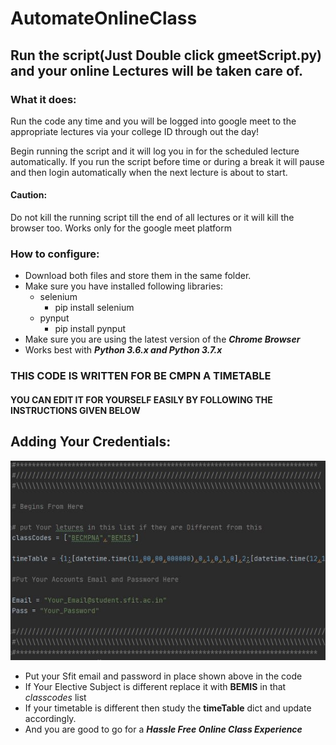 # AutomateOnlineClass

## Run the script(Just Double click gmeetScript.py) and your online Lectures will be taken care of.

### What it does:

Run the code any time and you will be logged into google meet to the appropriate lectures via your college ID through out the day!

Begin running the script and it will log you in for the scheduled lecture automatically.
If you run the script before time or during a break it will pause and then login automatically when the next lecture is about to start.
#### Caution:
Do not kill the running script till the end of all lectures or it will kill the browser too. 
Works only for the google meet platform

### How to configure:
- Download both files and store them in the same folder.
- Make sure you have installed following libraries:
  - selenium
    - pip install selenium
  - pynput
    - pip install pynput
- Make sure you are using the latest version of the _**Chrome Browser**_
- Works best with _**Python 3.6.x and Python 3.7.x**_

### THIS CODE IS WRITTEN FOR BE CMPN A TIMETABLE
#### YOU CAN EDIT IT FOR YOURSELF EASILY BY FOLLOWING THE INSTRUCTIONS GIVEN BELOW

## Adding Your Credentials:

![pic](https://github.com/amrutsavadatti/AutomateOnlineClass/blob/master/img.JPG)

- Put your Sfit email and password in place shown above in the code
- If Your Elective Subject is different replace it with **BEMIS** in that _classcodes_ list
- If your timetable is different then study the **timeTable** dict and update accordingly.
- And you are good to go for a _**Hassle Free Online Class Experience**_ 
